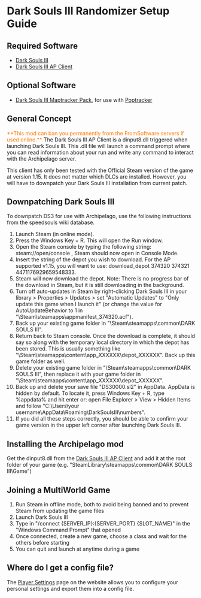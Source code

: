 # Dark Souls III Randomizer Setup Guide

## Required Software

- [Dark Souls III](https://store.steampowered.com/app/374320/DARK_SOULS_III/)
- [Dark Souls III AP Client](https://github.com/Marechal-L/Dark-Souls-III-Archipelago-client/releases)

## Optional Software

- [Dark Souls III Maptracker Pack](https://github.com/Br00ty/DS3_AP_Maptracker/releases/latest), for use with [Poptracker](https://github.com/black-sliver/PopTracker/releases)

## General Concept

<span style="color:#ff7800">
**This mod can ban you permanently from the FromSoftware servers if used online.** 
</span>
The Dark Souls III AP Client is a dinput8.dll triggered when launching Dark Souls III. This .dll file will launch a command 
prompt where you can read information about your run and write any command to interact with the Archipelago server.

This client has only been tested with the Official Steam version of the game at version 1.15. It does not matter which DLCs are installed. However, you will have to downpatch your Dark Souls III installation from current patch.

## Downpatching Dark Souls III

To downpatch DS3 for use with Archipelago, use the following instructions from the speedsouls wiki database. 

1. Launch Steam (in online mode).
2. Press the Windows Key + R. This will open the Run window.
3. Open the Steam console by typing the following string: steam://open/console , Steam should now open in Console Mode.
4. Insert the string of the depot you wish to download. For the AP supported v1.15, you will want to use: download_depot 374320 374321 4471176929659548333.
5. Steam will now download the depot. Note: There is no progress bar of the download in Steam, but it is still downloading in the background.
6. Turn off auto-updates in Steam by right-clicking Dark Souls III in your library > Properties > Updates > set "Automatic Updates" to "Only update this game when I launch it" (or change the value for AutoUpdateBehavior to 1 in "\Steam\steamapps\appmanifest_374320.acf").
7. Back up your existing game folder in "\Steam\steamapps\common\DARK SOULS III".
8. Return back to Steam console. Once the download is complete, it should say so along with the temporary local directory in which the depot has been stored. This is usually something like "\Steam\steamapps\content\app_XXXXXX\depot_XXXXXX". Back up this game folder as well.
9. Delete your existing game folder in "\Steam\steamapps\common\DARK SOULS III", then replace it with your game folder in "\Steam\steamapps\content\app_XXXXXX\depot_XXXXXX".
10. Back up and delete your save file "DS30000.sl2" in AppData. AppData is hidden by default. To locate it, press Windows Key + R, type %appdata% and hit enter or: open File Explorer > View > Hidden Items and follow "C:\Users\your username\AppData\Roaming\DarkSoulsIII\numbers".
11. If you did all these steps correctly, you should be able to confirm your game version in the upper left corner after launching Dark Souls III.


## Installing the Archipelago mod

Get the dinput8.dll from the [Dark Souls III AP Client](https://github.com/Marechal-L/Dark-Souls-III-Archipelago-client/releases) and 
add it at the root folder of your game (e.g. "SteamLibrary\steamapps\common\DARK SOULS III\Game")

## Joining a MultiWorld Game

1. Run Steam in offline mode, both to avoid being banned and to prevent Steam from updating the game files
2. Launch Dark Souls III
3. Type in "/connect {SERVER_IP}:{SERVER_PORT} {SLOT_NAME}" in the "Windows Command Prompt" that opened
4. Once connected, create a new game, choose a class and wait for the others before starting
5. You can quit and launch at anytime during a game

## Where do I get a config file?

The [Player Settings](/games/Dark%20Souls%20III/player-settings) page on the website allows you to
configure your personal settings and export them into a config file.

